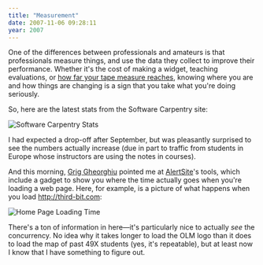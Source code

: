 ```yaml
---
title: "Measurement"
date: 2007-11-06 09:28:11
year: 2007
---
```

One of the differences between professionals and amateurs is that professionals measure things, and use the data they collect to improve their performance.  Whether it's the cost of making a widget, teaching evaluations, or <a href="http://xkcd.com/284/">how far your tape measure reaches</a>, knowing where you are and how things are changing is a sign that you take what you're doing seriously.

So, here are the latest stats from the Software Carpentry site:

<img alt="Software Carpentry Stats" id="image1209" src="{{'/files/2007/11/swc.png' | relative_url}}" />

I had expected a drop-off after September, but was pleasantly surprised to see the numbers actually increase (due in part to traffic from students in Europe whose instructors are using the notes in courses).

And this morning, <a href="http://agiletesting.blogspot.com/">Grig Gheorghiu</a> pointed me at <a href="http://www.alertsite.com/tools.shtml">AlertSite</a>'s tools, which include a gadget to show you where the time actually goes when you're loading a web page.  Here, for example, is a picture of what happens when you load http://third-bit.com:

<img alt="Home Page Loading Time" id="image1210" src="{{'/files/2007/11/homepagetime.png' | relative_url}}" />

There's a ton of information in here—it's particularly nice to actually <em>see</em> the concurrency.  No idea why it takes longer to load the OLM logo than it does to load the map of past 49X students (yes, it's repeatable), but at least now I know that I have something to figure out.
